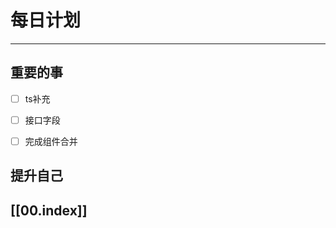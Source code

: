
# 每日计划
---
## 重要的事

- [ ]  ts补充
- [ ]  接口字段
- [ ] 完成组件合并




## 提升自己

  



## [[00.index]]










